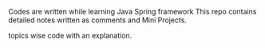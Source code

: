 Codes are written while learning Java Spring framework This repo contains detailed notes written as comments and Mini Projects.

topics wise code with an explanation.
